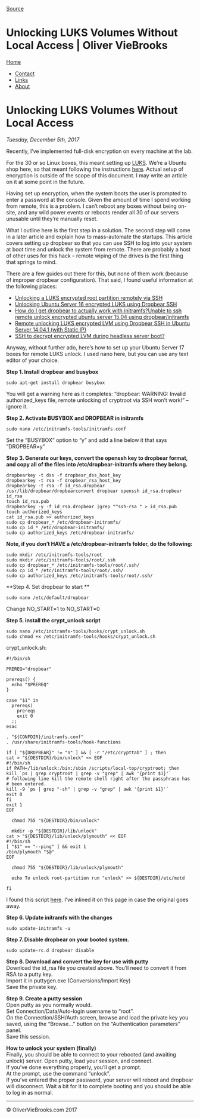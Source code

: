 [Source](https://oliverviebrooks.com/2017/12/05/unlocking-luks-volumes-without-local-access/ "Permalink to Unlocking LUKS Volumes Without Local Access |  Oliver VieBrooks")

# Unlocking LUKS Volumes Without Local Access |  Oliver VieBrooks

[Home][1]

* [Contact][2]
* [Links][3]
* [About][4]

# Unlocking LUKS Volumes Without Local Access

_Tuesday, December 5th, 2017_

Recently, I’ve implemented full-disk encryption on every machine at the lab.

For the 30 or so Linux boxes, this meant setting up [LUKS][5]. We’re a Ubuntu shop here, so that meant following the instructions [here][6]. Actual setup of encryption is outside of the scope of this document. I may write an article on it at some point in the future.

Having set up encryption, when the system boots the user is prompted to enter a password at the console. Given the amount of time I spend working from remote, this is a problem. I can’t reboot any boxes without being on-site, and any wild power events or reboots render all 30 of our servers unusable until they’re manually reset.

What I outline here is the first step in a solution. The second step will come in a later article and explain how to mass-automate the startups. This article covers setting up dropbear so that you can use SSH to log into your system at boot time and unlock the system from remote. There are probably a host of other uses for this hack – remote wiping of the drives is the first thing that springs to mind.

There are a few guides out there for this, but none of them work (because of improper dropbear configuration). That said, I found useful information at the following places:

* [Unlocking a LUKS encrypted root partition remotely via SSH][7]
* [Unlocking Ubuntu Server 16 encrypted LUKS using Dropbear SSH][8]
* [How do I get dropbear to actually work with initramfs?][9][Unable to ssh remote unlock encrypted ubuntu server 15.04 using dropbear/initramfs][10]
* [Remote unlocking LUKS encrypted LVM using Dropbear SSH in Ubuntu Server 14.04.1 (with Static IP)][11]
* [SSH to decrypt encrypted LVM during headless server boot?][12]

Anyway, without further ado, here’s how to set up your Ubuntu Server 17 boxes for remote LUKS unlock. I used nano here, but you can use any text editor of your choice.

**Step 1. Install dropbear and busybox**
    
    
    sudo apt-get install dropbear busybox
    

You will get a warning here as it completes: “dropbear: WARNING: Invalid authorized_keys file, remote unlocking of cryptroot via SSH won’t work!” – ignore it.

**Step 2. Activate BUSYBOX and DROPBEAR in initramfs**
    
    
    sudo nano /etc/initramfs-tools/initramfs.conf
    

Set the “BUSYBOX” option to “y” and add a line below it that says “DROPBEAR=y”

**Step 3. Generate our keys, convert the openssh key to dropbear format, and copy all of the files into /etc/dropbear-initramfs where they belong.**
    
    
    dropbearkey -t dss -f dropbear_dss_host_key
    dropbearkey -t rsa -f dropbear_rsa_host_key
    dropbearkey -t rsa -f id_rsa.dropbear
    /usr/lib/dropbear/dropbearconvert dropbear openssh id_rsa.dropbear id_rsa
    touch id_rsa.pub
    dropbearkey -y -f id_rsa.dropbear |grep "^ssh-rsa " > id_rsa.pub
    touch authorized_keys
    cat id_rsa.pub >> authorized_keys
    sudo cp dropbear_* /etc/dropbear-initramfs/
    sudo cp id_* /etc/dropbear-initramfs/
    sudo cp authorized_keys /etc/dropbear-initramfs/
    

**Note, if you don’t HAVE a /etc/dropbear-initramfs folder, do the following:**
    
    
    sudo mkdir /etc/initramfs-tools/root
    sudo mkdir /etc/initramfs-tools/root/.ssh
    sudo cp dropbear_* /etc/initramfs-tools/root/.ssh/
    sudo cp id_* /etc/initramfs-tools/root/.ssh/
    sudo cp authorized_keys /etc/initramfs-tools/root/.ssh/
    

**Step 4. Set dropbear to start **
    
    
    sudo nano /etc/default/dropbear
    

Change NO_START=1 to NO_START=0

**Step 5. install the crypt_unlock script**
    
    
    sudo nano /etc/initramfs-tools/hooks/crypt_unlock.sh
    sudo chmod +x /etc/initramfs-tools/hooks/crypt_unlock.sh

crypt_unlock.sh:
    
    
    
    #!/bin/sh
    
    PREREQ="dropbear"
    
    prereqs() {
      echo "$PREREQ"
    }
    
    case "$1" in
      prereqs)
        prereqs
        exit 0
      ;;
    esac
    
    . "${CONFDIR}/initramfs.conf"
    . /usr/share/initramfs-tools/hook-functions
    
    if [ "${DROPBEAR}" != "n" ] && [ -r "/etc/crypttab" ] ; then
    cat > "${DESTDIR}/bin/unlock" << EOF
    #!/bin/sh
    if PATH=/lib/unlock:/bin:/sbin /scripts/local-top/cryptroot; then
    kill `ps | grep cryptroot | grep -v "grep" | awk '{print $1}'`
    # following line kill the remote shell right after the passphrase has
    # been entered.
    kill -9 `ps | grep "-sh" | grep -v "grep" | awk '{print $1}'`
    exit 0
    fi
    exit 1
    EOF
      
      chmod 755 "${DESTDIR}/bin/unlock"
      
      mkdir -p "${DESTDIR}/lib/unlock"
    cat > "${DESTDIR}/lib/unlock/plymouth" << EOF
    #!/bin/sh
    [ "$1" == "--ping" ] && exit 1
    /bin/plymouth "$@"
    EOF
      
      chmod 755 "${DESTDIR}/lib/unlock/plymouth"
      
      echo To unlock root-partition run "unlock" >> ${DESTDIR}/etc/motd
      
    fi
    

I found this script [here][13]. I’ve inlined it on this page in case the original goes away.

**Step 6. Update initramfs with the changes**
    
    
    sudo update-initramfs -u
    

**Step 7. Disable dropbear on your booted system.**
    
    
    sudo update-rc.d dropbear disable
    

**Step 8. Download and convert the key for use with putty**  
Download the id_rsa file you created above. You’ll need to convert it from RSA to a putty key.  
Import it in puttygen.exe (Conversions/Import Key)  
Save the private key.

**Step 9. Create a putty session**  
Open putty as you normally would.  
Set Connection/Data/Auto-login username to “root”.  
On the Connection/SSH/Auth screen, browse and load the private key you saved, using the “Browse…” button on the “Authentication parameters” panel.  
Save this session.

**How to unlock your system (finally)**  
Finally, you should be able to connect to your rebooted (and awaiting unlock) server. Open putty, load your session, and connect.  
If you’ve done everything properly, you’ll get a prompt.  
At the prompt, use the command “unlock”.  
If you’ve entered the proper password, your server will reboot and dropbear will disconnect. Wait a bit for it to complete booting and you should be able to log in as normal.

* * *

© OliverVieBrooks.com 2017

[1]: https://oliverviebrooks.com
[2]: https://oliverviebrooks.com/contact/
[3]: https://oliverviebrooks.com/links/
[4]: https://oliverviebrooks.com/about/
[5]: https://guardianproject.info/code/luks/
[6]: https://help.ubuntu.com/community/ManualFullSystemEncryption
[7]: http://blog.neutrino.es/2011/unlocking-a-luks-encrypted-root-partition-remotely-via-ssh/
[8]: http://blog.netpacket.co.uk/2016/12/05/unlocking-ubuntu-server-16-encrypted-luks-using-dropbear-ssh/
[9]: https://askubuntu.com/questions/640815/how-do-i-get-dropbear-to-actually-work-with-initramfs
[10]: https://askubuntu.com/questions/620136/unable-to-ssh-remote-unlock-encrypted-ubuntu-server-15-04-using-dropbear-initram
[11]: https://stinkyparkia.wordpress.com/2014/10/14/remote-unlocking-luks-encrypted-lvm-using-dropbear-ssh-in-ubuntu-server-14-04-1-with-static-ipst/
[12]: https://unix.stackexchange.com/questions/5017/ssh-to-decrypt-encrypted-lvm-during-headless-server-boot
[13]: https://gist.github.com/gusennan/712d6e81f5cf9489bd9f
